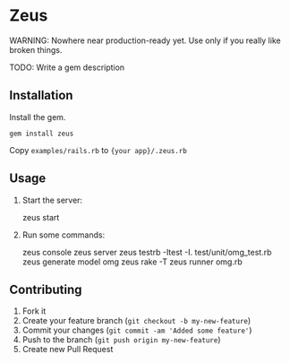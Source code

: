 # Zeus

WARNING: Nowhere near production-ready yet. Use only if you really like broken things.

TODO: Write a gem description

## Installation

Install the gem.

    gem install zeus

Copy `examples/rails.rb` to `{your app}/.zeus.rb`

## Usage

1. Start the server:

    zeus start

2. Run some commands:

    zeus console
    zeus server
    zeus testrb -Itest -I. test/unit/omg_test.rb
    zeus generate model omg
    zeus rake -T
    zeus runner omg.rb

## Contributing

1. Fork it
2. Create your feature branch (`git checkout -b my-new-feature`)
3. Commit your changes (`git commit -am 'Added some feature'`)
4. Push to the branch (`git push origin my-new-feature`)
5. Create new Pull Request
